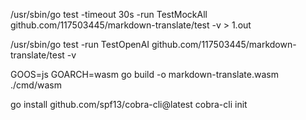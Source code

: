 /usr/sbin/go test -timeout 30s -run TestMockAll github.com/117503445/markdown-translate/test -v > 1.out

/usr/sbin/go test -run TestOpenAI github.com/117503445/markdown-translate/test -v

GOOS=js GOARCH=wasm go build -o markdown-translate.wasm ./cmd/wasm

go install github.com/spf13/cobra-cli@latest
cobra-cli init